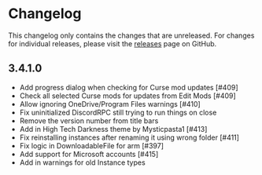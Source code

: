 # Changelog

This changelog only contains the changes that are unreleased. For changes for individual releases, please visit the
[releases](https://github.com/ATLauncher/ATLauncher/releases) page on GitHub.

## 3.4.1.0

- Add progress dialog when checking for Curse mod updates [#409]
- Check all selected Curse mods for updates from Edit Mods [#409]
- Allow ignoring OneDrive/Program Files warnings [#410]
- Fix uninitialized DiscordRPC still trying to run things on close
- Remove the version number from title bars
- Add in High Tech Darkness theme by Mysticpasta1 [#413]
- Fix reinstalling instances after renaming it using wrong folder [#411]
- Fix logic in DownloadableFile for arm [#397]
- Add support for Microsoft accounts [#415]
- Add in warnings for old Instance types
